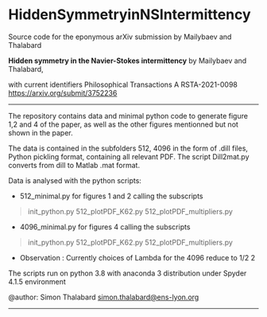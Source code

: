 # HiddenSymmetryinNSIntermittency
Source code for the eponymous arXiv submission by Mailybaev and Thalabard

**Hidden symmetry in the Navier-Stokes intermittency**
by Mailybaev and Thalabard,

with current identifiers
    Philosophical Transactions A RSTA-2021-0098
    https://arxiv.org/submit/3752236
***


The repository contains data and minimal python code to 
 generate figure 1,2 and 4 of the paper, as well as the other figures mentionned but not shown in the paper.

The data is contained in the subfolders 
512, 4096 in the form of .dill files, Python pickling format, containing all relevant PDF.
The script Dill2mat.py  converts from dill to Matlab .mat format.

Data is analysed with the python scripts:

- 512_minimal.py for figures 1 and 2
calling the subscripts
> init_python.py
> 512_plotPDF_K62.py
> 512_plotPDF_multipliers.py

- 4096_minimal.py for figures 4
calling the subscripts
> init_python.py
> 512_plotPDF_K62.py
> 512_plotPDF_multipliers.py

- Observation : Currently choices of Lambda for the 4096  reduce to 1/2 2


The scripts  run on python 3.8 with anaconda 3 distribution under Spyder 4.1.5 environment


@author: Simon Thalabard simon.thalabard@ens-lyon.org

***

